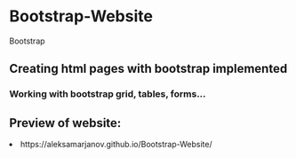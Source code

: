 # Bootstrap-Website

Bootstrap

## Creating html pages with bootstrap implemented

### Working with bootstrap grid, tables, forms...

## Preview of website:

<li>https://aleksamarjanov.github.io/Bootstrap-Website/</li>
